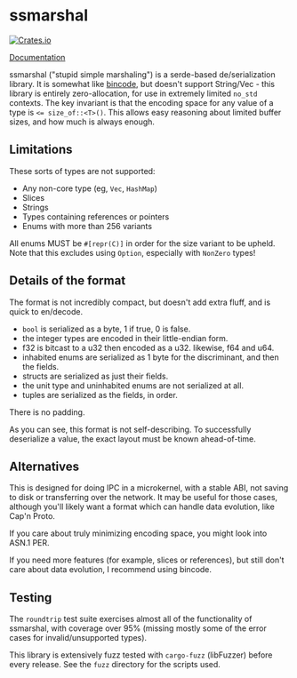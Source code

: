 # ssmarshal

[![Crates.io](https://img.shields.io/crates/v/ssmarshal.svg?style=flat-square)](https://crates.io/crates/ssmarshal)

[Documentation](https://docs.rs/ssmarshal)

ssmarshal ("stupid simple marshaling") is a serde-based de/serialization
library. It is somewhat like [bincode](https://github.com/TyOverby/bincode),
but doesn't support String/Vec - this library is entirely zero-allocation, for
use in extremely limited `no_std` contexts. The key invariant is that the
encoding space for any value of a type is `<= size_of::<T>()`. This allows
easy reasoning about limited buffer sizes, and how much is always enough.

## Limitations

These sorts of types are not supported:

- Any non-core type (eg, `Vec`, `HashMap`)
- Slices
- Strings
- Types containing references or pointers
- Enums with more than 256 variants

All enums MUST be `#[repr(C)]` in order for the size variant to be upheld.
Note that this excludes using `Option`, especially with `NonZero` types!

## Details of the format

The format is not incredibly compact, but doesn't add extra fluff, and is
quick to en/decode. 

- `bool` is serialized as a byte, 1 if true, 0 is false.
- the integer types are encoded in their little-endian form.
- f32 is bitcast to a u32 then encoded as a u32. likewise, f64 and u64.
- inhabited enums are serialized as 1 byte for the discriminant, and then the fields.
- structs are serialized as just their fields.
- the unit type and uninhabited enums are not serialized at all.
- tuples are serialized as the fields, in order.

There is no padding.

As you can see, this format is not self-describing. To successfully
deserialize a value, the exact layout must be known ahead-of-time.

## Alternatives

This is designed for doing IPC in a microkernel, with a stable ABI, not saving
to disk or transferring over the network. It may be useful for those cases,
although you'll likely want a format which can handle data evolution, like
Cap'n Proto.

If you care about truly minimizing encoding space, you might look into ASN.1
PER. 

If you need more features (for example, slices or references), but still don't
care about data evolution, I recommend using bincode.

## Testing

The `roundtrip` test suite exercises almost all of the functionality of
ssmarshal, with coverage over 95% (missing mostly some of the error cases for
invalid/unsupported types).

This library is extensively fuzz tested with `cargo-fuzz` (libFuzzer) before
every release. See the `fuzz` directory for the scripts used.
